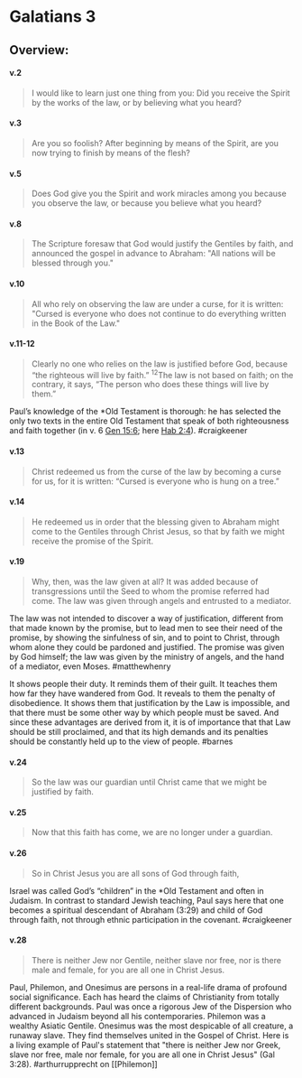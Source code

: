 # Galatians 3

## Overview:


#### v.2
>I would like to learn just one thing from you: Did you receive the Spirit by the works of the law, or by believing what you heard?

#### v.3
>Are you so foolish? After beginning by means of the Spirit, are you now trying to finish by means of the flesh?

#### v.5
>Does God give you the Spirit and work miracles among you because you observe the law, or because you believe what you heard?

#### v.8
>The Scripture foresaw that God would justify the Gentiles by faith, and announced the gospel in advance to Abraham: "All nations will be blessed through you."

#### v.10
>All who rely on observing the law are under a curse, for it is written: "Cursed is everyone who does not continue to do everything written in the Book of the Law."

#### v.11-12
>Clearly no one who relies on the law is justified before God, because “the righteous will live by faith.” <sup>12</sup>The law is not based on faith; on the contrary, it says, “The person who does these things will live by them.”

Paul’s knowledge of the \*Old Testament is thorough: he has selected the only two texts in the entire Old Testament that speak of both righteousness and faith together (in v. 6 [Gen 15:6](Genesis15#v.6); here [Hab 2:4](Habukkuk2#v.4)).
#craigkeener 

#### v.13
>Christ redeemed us from the curse of the law by becoming a curse for us, for it is written: “Cursed is everyone who is hung on a tree.”

#### v.14
>He redeemed us in order that the blessing given to Abraham might come to the Gentiles through Christ Jesus, so that by faith we might receive the promise of the Spirit.

#### v.19
>Why, then, was the law given at all? It was added because of transgressions until the Seed to whom the promise referred had come. The law was given through angels and entrusted to a mediator.

The law was not intended to discover a way of justification, different from that made known by the promise, but to lead men to see their need of the promise, by showing the sinfulness of sin, and to point to Christ, through whom alone they could be pardoned and justified. The promise was given by God himself; the law was given by the ministry of angels, and the hand of a mediator, even Moses.
#matthewhenry 

It shows people their duty. It reminds them of their guilt. It teaches them how far they have wandered from God. It reveals to them the penalty of disobedience. It shows them that justification by the Law is impossible, and that there must be some other way by which people must be saved. And since these advantages are derived from it, it is of importance that that Law should be still proclaimed, and that its high demands and its penalties should be constantly held up to the view of people.
#barnes 

#### v.24
>So the law was our guardian until Christ came that we might be justified by faith.

#### v.25
>Now that this faith has come, we are no longer under a guardian.

#### v.26
>So in Christ Jesus you are all sons of God through faith,

Israel was called God’s “children” in the \*Old Testament and often in Judaism. In contrast to standard Jewish teaching, Paul says here that one becomes a spiritual descendant of Abraham (3:29) and child of God through faith, not through ethnic participation in the covenant.
#craigkeener 

#### v.28
>There is neither Jew nor Gentile, neither slave nor free, nor is there male and female, for you are all one in Christ Jesus.

Paul, Philemon, and Onesimus are persons in a real-life drama of profound social significance. Each has heard the claims of Christianity from totally different backgrounds. Paul was once a rigorous Jew of the Dispersion who advanced in Judaism beyond all his contemporaries. Philemon was a wealthy Asiatic Gentile. Onesimus was the most despicable of all creature, a runaway slave. They find themselves united in the Gospel of Christ. Here is a living example of Paul's statement that "there is neither Jew nor Greek, slave nor free, male nor female, for you are all one in Christ Jesus" (Gal 3:28).
#arthurrupprecht on [[Philemon]]
